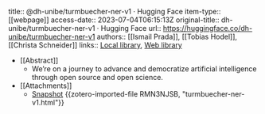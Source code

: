 title:: @dh-unibe/turmbuecher-ner-v1 · Hugging Face
item-type:: [[webpage]]
access-date:: 2023-07-04T06:15:13Z
original-title:: dh-unibe/turmbuecher-ner-v1 · Hugging Face
url:: https://huggingface.co/dh-unibe/turmbuecher-ner-v1
authors:: [[Ismail Prada]], [[Tobias Hodel]], [[Christa Schneider]]
links:: [Local library](zotero://select/groups/2386895/items/53FGZCJQ), [Web library](https://www.zotero.org/groups/2386895/items/53FGZCJQ)

- [[Abstract]]
	- We’re on a journey to advance and democratize artificial intelligence through open source and open science.
- [[Attachments]]
	- [Snapshot](https://huggingface.co/dh-unibe/turmbuecher-ner-v1) {{zotero-imported-file RMN3NJSB, "turmbuecher-ner-v1.html"}}